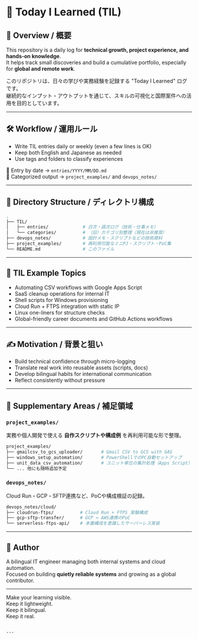 # 📘 Today I Learned (TIL)

## 📌 Overview / 概要

This repository is a daily log for **technical growth, project experience, and hands-on knowledge**.  
It helps track small discoveries and build a cumulative portfolio, especially for **global and remote work**.

このリポジトリは、日々の学びや実務経験を記録する "Today I Learned" ログです。  
継続的なインプット・アウトプットを通じて、スキルの可視化と国際案件への活用を目的としています。

---

## 🛠️ Workflow / 運用ルール

- Write TIL entries daily or weekly (even a few lines is OK)
- Keep both English and Japanese as needed
- Use tags and folders to classify experiences

📍 Entry by date → `entries/YYYY/MM/DD.md`  
📍 Categorized output → `project_examples/` and `devops_notes/`

---

## 🧱 Directory Structure / ディレクトリ構成

```bash
.
├── TIL/
│   ├── entries/             # 日次・週次ログ（技術・仕事メモ）
│   └── categories/          # （旧）カテゴリ別整理（現在は非推奨）
├── devops_notes/            # 設計メモ・スクリプトなどの技術資料
├── project_examples/        # 再利用可能なミニPJ・スクリプト・PoC集
└── README.md                # このファイル
```

---

## 🔁 TIL Example Topics

- Automating CSV workflows with Google Apps Script  
- SaaS cleanup operations for internal IT  
- Shell scripts for Windows provisioning  
- Cloud Run + FTPS integration with static IP  
- Linux one-liners for structure checks  
- Global-friendly career documents and GitHub Actions workflows

---

## ✍️ Motivation / 背景と狙い

- Build technical confidence through micro-logging  
- Translate real work into reusable assets (scripts, docs)  
- Develop bilingual habits for international communication  
- Reflect consistently without pressure

---

## 📂 Supplementary Areas / 補足領域

### `project_examples/`  
実務や個人開発で使える **自作スクリプトや構成例** を再利用可能な形で整理。

```bash
project_examples/
├── gmailcsv_to_gcs_uploader/       # Gmail CSV to GCS with GAS
├── windows_setup_automation/       # PowerShellでのPC自動セットアップ
├── unit_data_csv_automation/       # ユニット単位の集計処理（Apps Script）
└── ... 他にも随時追加予定
```

### `devops_notes/`  
Cloud Run・GCP・SFTP連携など、PoCや構成検証の記録。

```bash
devops_notes/cloud/
├── cloudrun-ftps/          # Cloud Run + FTPS 実験構成
├── gcp-sftp-transfer/      # GCP ↔ AWS連携のPoC
└── serverless-ftps-api/    # 本番構成を意識したサーバーレス実装
```
---

## 🤝 Author

A bilingual IT engineer managing both internal systems and cloud automation.  
Focused on building **quietly reliable systems** and growing as a global contributor.

---

Make your learning visible.  
Keep it lightweight.  
Keep it bilingual.  
Keep it real.

```

---
